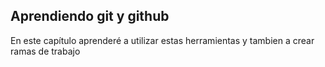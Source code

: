 ## Aprendiendo git y github
En este capítulo aprenderé a utilizar estas herramientas y tambien a crear ramas de trabajo